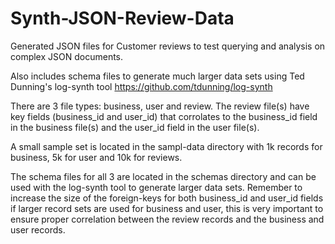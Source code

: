 Synth-JSON-Review-Data
======================

Generated JSON files for Customer reviews to test querying and analysis on complex  JSON documents. 

Also includes schema files to generate much larger data sets using Ted Dunning's log-synth tool https://github.com/tdunning/log-synth

There are 3 file types: business, user and review. The review file(s) have key fields (business_id and user_id) that corrolates to the business_id field in the business file(s) and the user_id field in the user file(s).

A small sample set is located in the sampl-data directory with 1k records for business, 5k for user and 10k for reviews.

The schema files for all 3 are located in the schemas directory and can be used with the log-synth tool to generate larger data sets. Remember to increase the size of the foreign-keys for both business_id and user_id fields if larger record sets are used for business and user, this is very important to ensure proper correlation between the review records and the business and user records.
